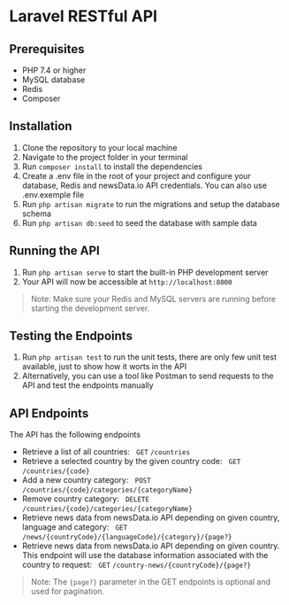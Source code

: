 # Laravel RESTful API

## Prerequisites
- PHP 7.4 or higher
- MySQL database
- Redis
- Composer

## Installation
1. Clone the repository to your local machine
2. Navigate to the project folder in your terminal
3. Run `composer install` to install the dependencies
4. Create a .env file in the root of your project and configure your database, Redis and newsData.io API credentials. You can also use .env.exemple file
5. Run `php artisan migrate` to run the migrations and setup the database schema
6. Run `php artisan db:seed` to seed the database with sample data

## Running the API
1. Run `php artisan serve` to start the built-in PHP development server
2. Your API will now be accessible at `http://localhost:8000`

> Note: Make sure your Redis and MySQL servers are running before starting the development server.

## Testing the Endpoints
1. Run `php artisan test` to run the unit tests, there are only few unit test available, just to show how it worts in the API
2. Alternatively, you can use a tool like Postman to send requests to the API and test the endpoints manually

## API Endpoints
The API has the following endpoints

- Retrieve a list of all countries: 
&nbsp;
`GET` `/countries`
- Retrieve a selected country by the given country code:
&nbsp;
`GET` `/countries/{code}`
- Add a new country category: 
&nbsp;
`POST` `/countries/{code}/categories/{categoryName}`
- Remove country category: 
&nbsp;
`DELETE` `/countries/{code}/categories/{categoryName}`
- Retrieve news data from newsData.io API depending on given country, language and category: 
&nbsp;
`GET` `/news/{countryCode}/{languageCode}/{category}/{page?}`
- Retrieve news data from newsData.io API depending on given country. This endpoint will use the database information associated with the country to request: 
&nbsp;
`GET` `/country-news/{countryCode}/{page?}` 

> Note: The `{page?}` parameter in the GET endpoints is optional and used for pagination.
